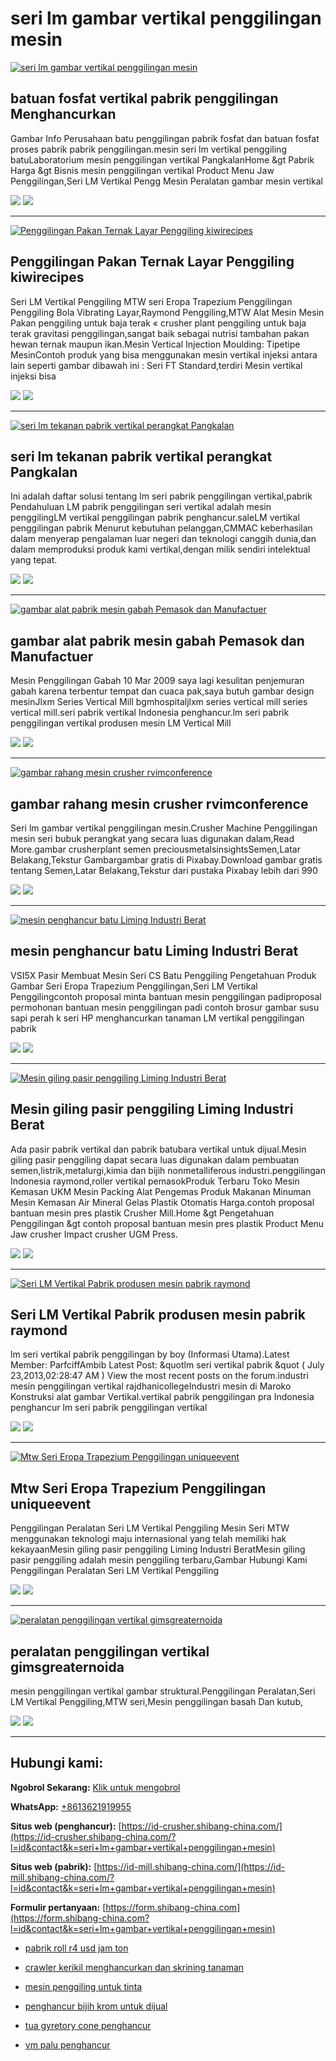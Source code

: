 # seri lm gambar vertikal penggilingan mesin

<a href="https://swt.shibang-china.com/?l=id&img&k=seri+lm+gambar+vertikal+penggilingan+mesin" target="_blank">![seri lm gambar vertikal penggilingan mesin](http://static.shibang-china.com/all-800x300/457.jpg)</a>

## batuan fosfat vertikal pabrik penggilingan Menghancurkan
Gambar Info Perusahaan batu penggilingan pabrik fosfat dan batuan fosfat proses pabrik pabrik penggilingan.mesin seri lm vertikal penggiling batuLaboratorium mesin penggilingan vertikal PangkalanHome &gt Pabrik Harga &gt Bisnis mesin penggilingan vertikal Product Menu Jaw Penggilingan,Seri LM Vertikal Pengg Mesin Peralatan gambar mesin vertikal


<a href="https://whatsapp.shibangsoft.com/WhatsApp.php" target="_blank" title="WhatsApp">![](http://static.shibang-china.com/icon/whatsapp.png)</a> <a href="https://swt.shibang-china.com/?l=id&icon&k=seri+lm+gambar+vertikal+penggilingan+mesin" target="_blank">![](http://static.shibang-china.com/icon/chat-id.png)</a>

---

<a href="https://swt.shibang-china.com/?l=id&img&k=seri+lm+gambar+vertikal+penggilingan+mesin" target="_blank">![Penggilingan Pakan Ternak Layar Penggiling kiwirecipes](http://static.shibang-china.com/all-800x300/991.jpg)</a>

## Penggilingan Pakan Ternak Layar Penggiling kiwirecipes
Seri LM Vertikal Penggiling MTW seri Eropa Trapezium Penggilingan Penggiling Bola Vibrating Layar,Raymond Penggiling,MTW Alat Mesin Mesin Pakan penggiling untuk baja terak « crusher plant penggiling untuk baja terak gravitasi penggilingan,sangat baik sebagai nutrisi tambahan pakan hewan ternak maupun ikan.Mesin Vertical Injection Moulding: Tipetipe MesinContoh produk yang bisa menggunakan mesin vertikal injeksi antara lain seperti gambar dibawah ini : Seri FT Standard,terdiri Mesin vertikal injeksi bisa


<a href="https://whatsapp.shibangsoft.com/WhatsApp.php" target="_blank" title="WhatsApp">![](http://static.shibang-china.com/icon/whatsapp.png)</a> <a href="https://swt.shibang-china.com/?l=id&icon&k=seri+lm+gambar+vertikal+penggilingan+mesin" target="_blank">![](http://static.shibang-china.com/icon/chat-id.png)</a>

---

<a href="https://swt.shibang-china.com/?l=id&img&k=seri+lm+gambar+vertikal+penggilingan+mesin" target="_blank">![seri lm tekanan pabrik vertikal perangkat Pangkalan](http://static.shibang-china.com/all-800x300/452.jpg)</a>

## seri lm tekanan pabrik vertikal perangkat Pangkalan
Ini adalah daftar solusi tentang lm seri pabrik penggilingan vertikal,pabrik Pendahuluan LM pabrik penggilingan seri vertikal adalah mesin penggilingLM vertikal penggilingan pabrik penghancur.saleLM vertikal penggilingan pabrik Menurut kebutuhan pelanggan,CMMAC keberhasilan dalam menyerap pengalaman luar negeri dan teknologi canggih dunia,dan dalam memproduksi produk kami vertikal,dengan milik sendiri intelektual yang tepat.


<a href="https://whatsapp.shibangsoft.com/WhatsApp.php" target="_blank" title="WhatsApp">![](http://static.shibang-china.com/icon/whatsapp.png)</a> <a href="https://swt.shibang-china.com/?l=id&icon&k=seri+lm+gambar+vertikal+penggilingan+mesin" target="_blank">![](http://static.shibang-china.com/icon/chat-id.png)</a>

---

<a href="https://swt.shibang-china.com/?l=id&img&k=seri+lm+gambar+vertikal+penggilingan+mesin" target="_blank">![gambar alat pabrik mesin gabah Pemasok dan Manufactuer](http://static.shibang-china.com/all-800x300/1160.jpg)</a>

## gambar alat pabrik mesin gabah Pemasok dan Manufactuer
Mesin Penggilingan Gabah 10 Mar 2009 saya lagi kesulitan penjemuran gabah karena terbentur tempat dan cuaca pak,saya butuh gambar design mesinJlxm Series Vertical Mill bgmhospitaljlxm series vertical mill series vertical mill.seri pabrik vertikal Indonesia penghancur.lm seri pabrik penggilingan vertikal produsen mesin LM Vertical Mill


<a href="https://whatsapp.shibangsoft.com/WhatsApp.php" target="_blank" title="WhatsApp">![](http://static.shibang-china.com/icon/whatsapp.png)</a> <a href="https://swt.shibang-china.com/?l=id&icon&k=seri+lm+gambar+vertikal+penggilingan+mesin" target="_blank">![](http://static.shibang-china.com/icon/chat-id.png)</a>

---

<a href="https://swt.shibang-china.com/?l=id&img&k=seri+lm+gambar+vertikal+penggilingan+mesin" target="_blank">![gambar rahang mesin crusher rvimconference](http://static.shibang-china.com/all-800x300/505.jpg)</a>

## gambar rahang mesin crusher rvimconference
Seri lm gambar vertikal penggilingan mesin.Crusher Machine Penggilingan mesin seri bubuk perangkat yang secara luas digunakan dalam,Read More.gambar crusherplant semen preciousmetalsinsightsSemen,Latar Belakang,Tekstur Gambargambar gratis di Pixabay.Download gambar gratis tentang Semen,Latar Belakang,Tekstur dari pustaka Pixabay lebih dari 990


<a href="https://whatsapp.shibangsoft.com/WhatsApp.php" target="_blank" title="WhatsApp">![](http://static.shibang-china.com/icon/whatsapp.png)</a> <a href="https://swt.shibang-china.com/?l=id&icon&k=seri+lm+gambar+vertikal+penggilingan+mesin" target="_blank">![](http://static.shibang-china.com/icon/chat-id.png)</a>

---

<a href="https://swt.shibang-china.com/?l=id&img&k=seri+lm+gambar+vertikal+penggilingan+mesin" target="_blank">![mesin penghancur batu Liming Industri Berat](http://static.shibang-china.com/all-800x300/945.jpg)</a>

## mesin penghancur batu Liming Industri Berat
VSI5X Pasir Membuat Mesin Seri CS Batu Penggiling Pengetahuan Produk Gambar Seri Eropa Trapezium Penggilingan,Seri LM Vertikal Penggilingcontoh proposal minta bantuan mesin penggilingan padiproposal permohonan bantuan mesin penggilingan padi contoh brosur gambar susu sapi perah k seri HP menghancurkan tanaman LM vertikal penggilingan pabrik


<a href="https://whatsapp.shibangsoft.com/WhatsApp.php" target="_blank" title="WhatsApp">![](http://static.shibang-china.com/icon/whatsapp.png)</a> <a href="https://swt.shibang-china.com/?l=id&icon&k=seri+lm+gambar+vertikal+penggilingan+mesin" target="_blank">![](http://static.shibang-china.com/icon/chat-id.png)</a>

---

<a href="https://swt.shibang-china.com/?l=id&img&k=seri+lm+gambar+vertikal+penggilingan+mesin" target="_blank">![Mesin giling pasir penggiling Liming Industri Berat](http://static.shibang-china.com/all-800x300/873.jpg)</a>

## Mesin giling pasir penggiling Liming Industri Berat
Ada pasir pabrik vertikal dan pabrik batubara vertikal untuk dijual.Mesin giling pasir penggiling dapat secara luas digunakan dalam pembuatan semen,listrik,metalurgi,kimia dan bijih nonmetalliferous industri.penggilingan Indonesia raymond,roller vertikal pemasokProduk Terbaru Toko Mesin Kemasan UKM Mesin Packing Alat Pengemas Produk Makanan Minuman Mesin Kemasan Air Mineral Gelas Plastik Otomatis Harga.contoh proposal bantuan mesin pres plastik Crusher Mill.Home &gt Pengetahuan Penggilingan &gt contoh proposal bantuan mesin pres plastik Product Menu Jaw crusher Impact crusher UGM Press.


<a href="https://whatsapp.shibangsoft.com/WhatsApp.php" target="_blank" title="WhatsApp">![](http://static.shibang-china.com/icon/whatsapp.png)</a> <a href="https://swt.shibang-china.com/?l=id&icon&k=seri+lm+gambar+vertikal+penggilingan+mesin" target="_blank">![](http://static.shibang-china.com/icon/chat-id.png)</a>

---

<a href="https://swt.shibang-china.com/?l=id&img&k=seri+lm+gambar+vertikal+penggilingan+mesin" target="_blank">![Seri LM Vertikal Pabrik produsen mesin pabrik raymond](http://static.shibang-china.com/all-800x300/1453.jpg)</a>

## Seri LM Vertikal Pabrik produsen mesin pabrik raymond
lm seri vertikal pabrik penggilingan by boy (Informasi Utama).Latest Member: ParfciffAmbib Latest Post: &quotlm seri vertikal pabrik &quot ( July 23,2013,02:28:47 AM ) View the most recent posts on the forum.industri mesin penggilingan vertikal rajdhanicollegeIndustri mesin di Maroko Konstruksi alat gambar Vertikal.vertikal pabrik penggilingan pra Indonesia penghancur lm seri pabrik penggilingan vertikal


<a href="https://whatsapp.shibangsoft.com/WhatsApp.php" target="_blank" title="WhatsApp">![](http://static.shibang-china.com/icon/whatsapp.png)</a> <a href="https://swt.shibang-china.com/?l=id&icon&k=seri+lm+gambar+vertikal+penggilingan+mesin" target="_blank">![](http://static.shibang-china.com/icon/chat-id.png)</a>

---

<a href="https://swt.shibang-china.com/?l=id&img&k=seri+lm+gambar+vertikal+penggilingan+mesin" target="_blank">![Mtw Seri Eropa Trapezium Penggilingan uniqueevent](http://static.shibang-china.com/all-800x300/49.jpg)</a>

## Mtw Seri Eropa Trapezium Penggilingan uniqueevent
Penggilingan Peralatan Seri LM Vertikal Penggiling Mesin Seri MTW menggunakan teknologi maju internasional yang telah memiliki hak kekayaanMesin giling pasir penggiling Liming Industri BeratMesin giling pasir penggiling adalah mesin penggiling terbaru,Gambar Hubungi Kami Penggilingan Peralatan Seri LM Vertikal Penggiling


<a href="https://whatsapp.shibangsoft.com/WhatsApp.php" target="_blank" title="WhatsApp">![](http://static.shibang-china.com/icon/whatsapp.png)</a> <a href="https://swt.shibang-china.com/?l=id&icon&k=seri+lm+gambar+vertikal+penggilingan+mesin" target="_blank">![](http://static.shibang-china.com/icon/chat-id.png)</a>

---

<a href="https://swt.shibang-china.com/?l=id&img&k=seri+lm+gambar+vertikal+penggilingan+mesin" target="_blank">![peralatan penggilingan vertikal gimsgreaternoida](http://static.shibang-china.com/all-800x300/1499.jpg)</a>

## peralatan penggilingan vertikal gimsgreaternoida
mesin penggilingan vertikal gambar struktural.Penggilingan Peralatan,Seri LM Vertikal Penggiling,MTW seri,Mesin penggilingan basah Dan kutub,

<a href="https://whatsapp.shibangsoft.com/WhatsApp.php" target="_blank" title="WhatsApp">![](http://static.shibang-china.com/icon/whatsapp.png)</a> <a href="https://swt.shibang-china.com/?l=id&icon&k=seri+lm+gambar+vertikal+penggilingan+mesin" target="_blank">![](http://static.shibang-china.com/icon/chat-id.png)</a>

---
## Hubungi kami:

**Ngobrol Sekarang:** [Klik untuk mengobrol](https://swt.shibang-china.com?l=id&contact&k=seri+lm+gambar+vertikal+penggilingan+mesin)

**WhatsApp:**  [+8613621919955](https://whatsapp.shibangsoft.com/WhatsApp.php)

**Situs web (penghancur):** [https://id-crusher.shibang-china.com/](https://id-crusher.shibang-china.com/?l=id&contact&k=seri+lm+gambar+vertikal+penggilingan+mesin)

**Situs web (pabrik):** [https://id-mill.shibang-china.com/](https://id-mill.shibang-china.com/?l=id&contact&k=seri+lm+gambar+vertikal+penggilingan+mesin)

**Formulir pertanyaan:** [https://form.shibang-china.com](https://form.shibang-china.com?l=id&contact&k=seri+lm+gambar+vertikal+penggilingan+mesin)

* [pabrik roll r4 usd jam ton](../32/pabrik%20roll%20r4%20usd%20jam%20ton.md)

* [crawler kerikil menghancurkan dan skrining tanaman](../37/crawler%20kerikil%20menghancurkan%20dan%20skrining%20tanaman.md)

* [mesin penggiling untuk tinta](../39/mesin%20penggiling%20untuk%20tinta.md)

* [penghancur bijih krom untuk dijual](../31/penghancur%20bijih%20krom%20untuk%20dijual.md)

* [tua gyretory cone penghancur](../40/tua%20gyretory%20cone%20penghancur.md)

* [vm palu penghancur](../33/vm%20palu%20penghancur.md)